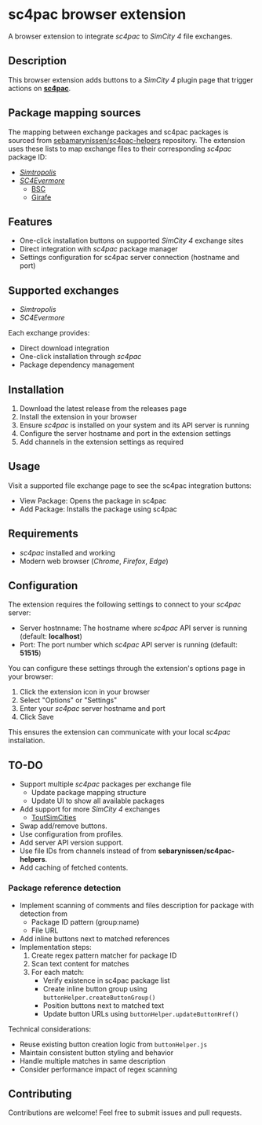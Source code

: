# sc4pac browser extension
A browser extension to integrate *sc4pac* to *SimCity 4* file exchanges.

## Description
This browser extension adds buttons to a *SimCity 4* plugin page that trigger actions on [**sc4pac**](https://github.com/memo33/sc4pac-gui).

## Package mapping sources
The mapping between exchange packages and sc4pac packages is sourced from [sebamarynissen/sc4pac-helpers](https://github.com/sebamarynissen/sc4pac-helpers) repository. The extension uses these lists to map exchange files to their corresponding *sc4pac* package ID:

- [*Simtropolis*](https://github.com/sebamarynissen/sc4pac-helpers/blob/main/lib/data/st.js)
- [*SC4Evermore*](https://github.com/sebamarynissen/sc4pac-helpers/blob/main/lib/data/sc4e.js)
  - [BSC](https://github.com/sebamarynissen/sc4pac-helpers/blob/main/lib/data/deps-bsc.js)
  - [Girafe](https://github.com/sebamarynissen/sc4pac-helpers/blob/main/lib/data/deps-girafe.js)

## Features
- One-click installation buttons on supported *SimCity 4* exchange sites
- Direct integration with *sc4pac* package manager
- Settings configuration for sc4pac server connection (hostname and port)

## Supported exchanges
- *Simtropolis*
- *SC4Evermore*

Each exchange provides:
- Direct download integration
- One-click installation through *sc4pac*
- Package dependency management

## Installation
1. Download the latest release from the releases page
2. Install the extension in your browser
3. Ensure *sc4pac* is installed on your system and its API server is running
4. Configure the server hostname and port in the extension settings
5. Add channels in the extension settings as required

## Usage
Visit a supported file exchange page to see the sc4pac integration buttons:
- View Package: Opens the package in sc4pac
- Add Package: Installs the package using sc4pac

## Requirements
- *sc4pac* installed and working
- Modern web browser (*Chrome*, *Firefox*, *Edge*)

## Configuration
The extension requires the following settings to connect to your *sc4pac* server:

- Server hostnname: The hostname where *sc4pac* API server is running (default: **localhost**)
- Port: The port number which *sc4pac* API server is running (default: **51515**)

You can configure these settings through the extension's options page in your browser:
1. Click the extension icon in your browser
2. Select "Options" or "Settings"
3. Enter your *sc4pac* server hostname and port
4. Click Save

This ensures the extension can communicate with your local *sc4pac* installation.

## TO-DO
- Support multiple *sc4pac* packages per exchange file
  - Update package mapping structure
  - Update UI to show all available packages
- Add support for more *SimCity 4* exchanges
  - [ToutSimCities](https://www.toutsimcities.com)
- Swap add/remove buttons.
- Use configuration from profiles.
- Add server API version support.
- Use file IDs from channels instead of from **sebarynissen/sc4pac-helpers**.
- Add caching of fetched contents.

### Package reference detection
- Implement scanning of comments and files description for package with detection from
  - Package ID pattern (group:name)
  - File URL
- Add inline buttons next to matched references
- Implementation steps:
  1. Create regex pattern matcher for package ID
  2. Scan text content for matches
  3. For each match:
     - Verify existence in sc4pac package list
     - Create inline button group using `buttonHelper.createButtonGroup()`
     - Position buttons next to matched text
     - Update button URLs using `buttonHelper.updateButtonHref()`

Technical considerations:
- Reuse existing button creation logic from `buttonHelper.js`
- Maintain consistent button styling and behavior
- Handle multiple matches in same description
- Consider performance impact of regex scanning

## Contributing
Contributions are welcome! Feel free to submit issues and pull requests.